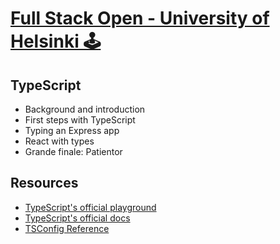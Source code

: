 # [Full Stack Open - University of Helsinki 🕹️](https://fullstackopen.com/en/part8)

## TypeScript
- Background and introduction
- First steps with TypeScript
- Typing an Express app
- React with types
- Grande finale: Patientor

## Resources
- [TypeScript's official playground](https://www.typescriptlang.org/play/)
- [TypeScript's official docs](https://www.typescriptlang.org/docs/)
- [TSConfig Reference](https://www.typescriptlang.org/tsconfig/)
  